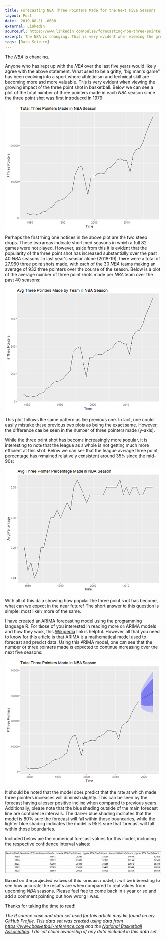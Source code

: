 ```yaml
---
title: Forecasting NBA Three Pointers Made for the Next Five Seasons
layout: Post
date:  2019-08-11 -0600
external: LinkedIn
sourceurl: https://www.linkedin.com/pulse/forecasting-nba-three-pointers-made-next-five-seasons-mccollum/
excerpt: The NBA is changing. This is very evident when viewing the growing impact of the three point shot in basketball.
tags: [Data Science]
---
```


The *[NBA](https://www.nba.com/)* is changing.

Anyone who has kept up with the *NBA* over the last five years would likely agree with the above statement. What used to be a gritty, "big man's game" has been evolving into a sport where athleticism and technical skill are becoming more and more valuable. This is very evident when viewing the growing impact of the three point shot in basketball. Below we can see a plot of the total number of three pointers made in each *NBA* season since the three point shot was first introduced in 1979:

<img src="/assets/images/TotalThreesPlot.png" class="rounded w-75">

Perhaps the first thing one notices in the above plot are the two steep drops. These two areas indicate shortened seasons in which a full 82 games were not played. However, aside from this it is evident that the popularity of the three point shot has increased substantially over the past 40 *NBA* seasons. In last year's season alone (2018-19), there were a total of 27,960 three point shots made, with each of the 30 *NBA* teams making an average of 932 three pointers over the course of the season. Below is a plot of the average number of three point shots made per *NBA* team over the past 40 seasons:

<img src="/assets/images/ThreePointTeamAvg.png" class="rounded w-75">

This plot follows the same pattern as the previous one. In fact, one could easily mistake these previous two plots as being the exact same. However, the difference can be seen in the number of three pointers made (y-axis).

While the three point shot has become increasingly more popular, it is interesting to note that the league as a whole is not getting much more efficient at this shot. Below we can see that the league average three point percentage has remained relatively consistent around 35% since the mid-90s:

<img src="/assets/images/AvgPercentage.png" class="rounded w-75">

With all of this data showing how popular the three point shot has become, what can we expect in the near future? The short answer to this question is simple: most likely more of the same.

I have created an ARIMA forecasting model using the programming language R. For those of you interested in reading more on ARIMA models and how they work, this [Wikipedia](https://en.wikipedia.org/wiki/Autoregressive_integrated_moving_average) link is helpful. However, all that you need to know for this article is that ARIMA is a mathematical model used to forecast and predict data. Using this ARIMA model, one can see that the number of three pointers made is expected to continue increasing over the next five seasons:

<img src="/assets/images/ForecastThreePointers.png" class="rounded w-75">

It should be noted that the model does predict that the rate at which made three pointers increases will diminish slightly. This can be seen by the forecast having a lesser positive incline when compared to previous years. Additionally, please note that the blue shading outside of the main forecast line are confidence intervals. The darker blue shading indicates that the model is 80% sure the forecast will fall within those boundaries, while the lighter blue shading indicates the model is 95% sure that forecast will fall within those boundaries.

Included below are the numerical forecast values for this model, including the respective confidence interval values:

<img src="/assets/images/ForecastNumericalValues.jpg" class="rounded w-75">

Based on the projected values of this forecast model, it will be interesting to see how accurate the results are when compared to real values from upcoming *NBA* seasons. Please feel free to come back in a year or so and add a comment pointing out how wrong I was.

Thanks for taking the time to read!

*The R source code and data set used for this article may be found on my [GitHub Profile](https://github.com/frederickm13/data-science/tree/master/ForecastingNbaThreePointers). This data set was created using data from https://www.basketball-reference.com and the [National Basketball Association](https://www.nba.com/). I do not claim ownership of any data included in this data set.*